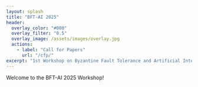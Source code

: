 ```yaml
---
layout: splash
title: "BFT-AI 2025"
header:
  overlay_color: "#000"
  overlay_filter: "0.5"
  overlay_image: /assets/images/overlay.jpg
  actions:
    - label: "Call for Papers"
      url: "/cfp/"
excerpt: "1st Workshop on Byzantine Fault Tolerance and Artificial Intelligence Systems"
---
```


Welcome to the BFT-AI 2025 Workshop!
